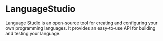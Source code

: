 # LanguageStudio
Language Studio is an open-source tool for creating and configuring your own programming languages. It provides an easy-to-use API for building and testing your language.
